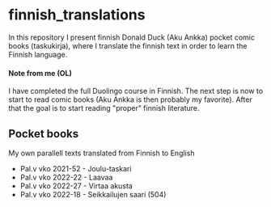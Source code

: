 # finnish_translations
In this repository I present finnish Donald Duck (Aku Ankka) pocket comic books (taskukirja), where I translate the finnish text in order to learn the Finnish language.

#### Note from me (OL)
I have completed the full Duolingo course in Finnish.
The next step is now to start to read comic books (Aku Ankka is then probably my favorite).
After that the goal is to start reading "proper" finnish literature.

## Pocket books
My own parallell texts translated from Finnish to English

* Pal.v vko 2021-52 - Joulu-taskari
* Pal.v vko 2022-22 - Laavaa
* Pal.v vko 2022-27 - Virtaa akusta
* Pal.v vko 2022-18 - Seikkailujen saari (504)
